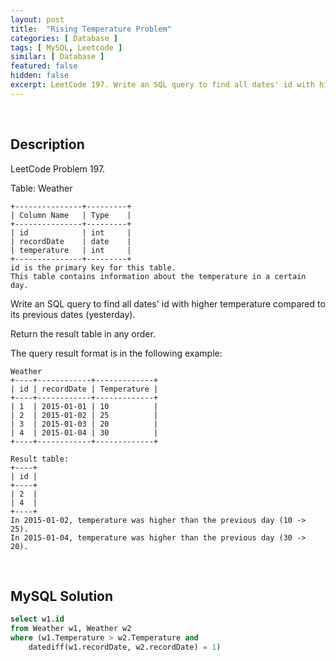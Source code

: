 ```yaml
---
layout: post
title:  "Rising Temperature Problem"
categories: [ Database ]
tags: [ MySQL, Leetcode ]
similar: [ Database ]
featured: false
hidden: false
excerpt: LeetCode 197. Write an SQL query to find all dates' id with higher temperature compared to its previous dates (yesterday).
---
```


<br />

## Description

LeetCode Problem 197. 

Table: Weather

```
+---------------+---------+
| Column Name   | Type    |
+---------------+---------+
| id            | int     |
| recordDate    | date    |
| temperature   | int     |
+---------------+---------+
id is the primary key for this table.
This table contains information about the temperature in a certain day.
```

Write an SQL query to find all dates' id with higher temperature compared to its previous dates (yesterday).

Return the result table in any order.

The query result format is in the following example:

```
Weather
+----+------------+-------------+
| id | recordDate | Temperature |
+----+------------+-------------+
| 1  | 2015-01-01 | 10          |
| 2  | 2015-01-02 | 25          |
| 3  | 2015-01-03 | 20          |
| 4  | 2015-01-04 | 30          |
+----+------------+-------------+

Result table:
+----+
| id |
+----+
| 2  |
| 4  |
+----+
In 2015-01-02, temperature was higher than the previous day (10 -> 25).
In 2015-01-04, temperature was higher than the previous day (30 -> 20).
```

<br />

## MySQL Solution


```sql
select w1.id
from Weather w1, Weather w2
where (w1.Temperature > w2.Temperature and 
	datediff(w1.recordDate, w2.recordDate) = 1)
```
